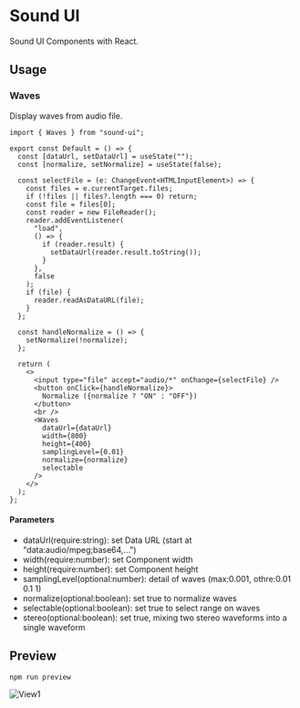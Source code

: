 # Sound UI

Sound UI Components with React.

## Usage

### Waves

Display waves from audio file.

```
import { Waves } from "sound-ui";

export const Default = () => {
  const [dataUrl, setDataUrl] = useState("");
  const [normalize, setNormalize] = useState(false);

  const selectFile = (e: ChangeEvent<HTMLInputElement>) => {
    const files = e.currentTarget.files;
    if (!files || files?.length === 0) return;
    const file = files[0];
    const reader = new FileReader();
    reader.addEventListener(
      "load",
      () => {
        if (reader.result) {
          setDataUrl(reader.result.toString());
        }
      },
      false
    );
    if (file) {
      reader.readAsDataURL(file);
    }
  };

  const handleNormalize = () => {
    setNormalize(!normalize);
  };

  return (
    <>
      <input type="file" accept="audio/*" onChange={selectFile} />
      <button onClick={handleNormalize}>
        Normalize ({normalize ? "ON" : "OFF"})
      </button>
      <br />
      <Waves
        dataUrl={dataUrl}
        width={800}
        height={400}
        samplingLevel={0.01}
        normalize={normalize}
        selectable
      />
    </>
  );
};
```

#### Parameters

- dataUrl(require:string): set Data URL (start at "data:audio/mpeg;base64,...")
- width(require:number): set Component width
- height(require:number): set Component height
- samplingLevel(optional:number): detail of waves (max:0.001, othre:0.01 0.1 1)
- normalize(optional:boolean): set true to normalize waves
- selectable(optional:boolean): set true to select range on waves
- stereo(optional:boolean): set true, mixing two stereo waveforms into a single waveform

## Preview

```
npm run preview
```

![View1](https://user-images.githubusercontent.com/103025781/211580349-fc17c7eb-d4e2-42e2-a78b-b0ed19369657.png)
